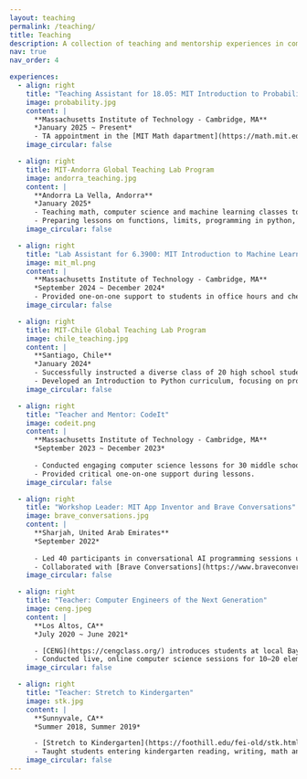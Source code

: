 ```yaml
---
layout: teaching
permalink: /teaching/
title: Teaching
description: A collection of teaching and mentorship experiences in computer science, programming, and general education.
nav: true
nav_order: 4

experiences:
  - align: right
    title: "Teaching Assistant for 18.05: MIT Introduction to Probability and Statistics"
    image: probability.jpg
    content: |
      **Massachusetts Institute of Technology - Cambridge, MA**  
      *January 2025 ~ Present*
      - TA appointment in the [MIT Math dapartment](https://math.mit.edu/) for my Masters in [EECS](https://www.eecs.mit.edu/)
    image_circular: false

  - align: right
    title: MIT-Andorra Global Teaching Lab Program
    image: andorra_teaching.jpg
    content: |
      **Andorra La Vella, Andorra**  
      *January 2025*
      - Teaching math, computer science and machine learning classes to high shcool juniors and seniors
      - Preparing lessons on functions, limits, programming in python, decision tress, simple neural network concepts and CNNs.
    image_circular: false

  - align: right
    title: "Lab Assistant for 6.3900: MIT Introduction to Machine Learning Course"
    image: mit_ml.png
    content: |
      **Massachusetts Institute of Technology - Cambridge, MA**  
      *September 2024 ~ December 2024*
      - Provided one-on-one support to students in office hours and checked for understanding of concepts through guided checkoffs during class.
    image_circular: false

  - align: right
    title: MIT-Chile Global Teaching Lab Program
    image: chile_teaching.jpg
    content: |
      **Santiago, Chile**  
      *January 2024*
      - Successfully instructed a diverse class of 20 high school students in a two-week long programming summer camp, emphasizing practical applications and problem-solving.
      - Developed an Introduction to Python curriculum, focusing on programming fundamentals.
    image_circular: false

  - align: right
    title: "Teacher and Mentor: CodeIt"
    image: codeit.png
    content: |
      **Massachusetts Institute of Technology - Cambridge, MA**  
      *September 2023 ~ December 2023*
      
      - Conducted engaging computer science lessons for 30 middle school girls.
      - Provided critical one-on-one support during lessons.
    image_circular: false

  - align: right
    title: "Workshop Leader: MIT App Inventor and Brave Conversations"
    image: brave_conversations.jpg
    content: |
      **Sharjah, United Arab Emirates**  
      *September 2022*
      
      - Led 40 participants in conversational AI programming sessions using the MIT App Inventor [Alexa Skills Inventor](https://www.amazonfutureengineer.com/alexa) interface. Supported students through one-on-one instruction.
      - Collaborated with [Brave Conversations](https://www.braveconversations.org/event/sharjah) leaders to develop a workshop curriculum for the [2022 International Government Communication Forum](https://www.igcc.ae/en/events/igcf/agenda.aspx?edition=2022) in Sharjah.
    image_circular: false

  - align: right
    title: "Teacher: Computer Engineers of the Next Generation"
    image: ceng.jpeg
    content: |
      **Los Altos, CA**  
      *July 2020 ~ June 2021*

      - [CENG](https://cengclass.org/) introduces students at local Bay Area schools to computer science. 
      - Conducted live, online computer science sessions for 10–20 elementary and middle school students. Taught introduction to JavaScript
    image_circular: false

  - align: right
    title: "Teacher: Stretch to Kindergarten"
    image: stk.jpg
    content: |
      **Sunnyvale, CA**  
      *Summer 2018, Summer 2019*

      - [Stretch to Kindergarten](https://foothill.edu/fei-old/stk.html) (STK) bridges educational inequities for underserved children in the Bay Area by hosting free summer school classes.
      - Taught students entering kindergarten reading, writing, math and essential classroom skills.
    image_circular: false
---
```

